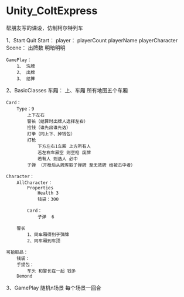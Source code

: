 # Unity_ColtExpress
帮朋友写的课设，仿制柯尔特列车

1、Start Quit
	Start：
		player：
			playerCount playerName playerCharacter
		Scene：
			出牌数 明暗明明

	GamePlay：
		1、 洗牌
		2、 出牌
		3、 结算

2、BasicClasses
	车厢：
		上、车厢
		所有地图五个车厢

	Card：
		Type：9
			上下左右
			警长（结算时出牌人选择左右）
			捡钱（谁先出谁先选）
			打拳（同上下、掉钱包）
			打枪
				下方左右1车厢 上方所有人
				若左右车厢空 则空枪 废牌
				若有人 则选人 必中
			子弹 （开枪后从牌库取子弹牌 至无效牌 给被击中者）

	Character： 
		AllCharacter：
			Properties
				Health 3
				钱袋：300

			Card：
				子弹  6

		警长
			1、同车厢得到子弹牌
			2、同车厢到车顶

	可拾取品：
		钱袋：
		手提包：
			车头 和警长在一起 钱多
		Demond

3、GamePlay
	随机n场景
		每个场景一回合
	
